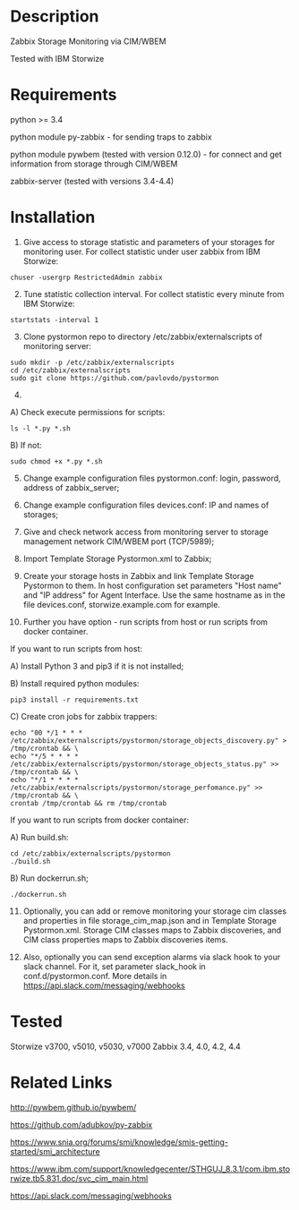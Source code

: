 Description
===========
Zabbix Storage Monitoring via CIM/WBEM

Tested with IBM Storwize


Requirements
============

python >= 3.4

python module py-zabbix - for sending traps to zabbix

python module pywbem (tested with version 0.12.0) - for connect and get information from storage through CIM/WBEM

zabbix-server (tested with versions 3.4-4.4)


Installation
============
1) Give access to storage statistic and parameters of your storages for monitoring user. 
For collect statistic under user zabbix from IBM Storwize:
```
chuser -usergrp RestrictedAdmin zabbix
```

2) Tune statistic collection interval. For collect statistic every minute from IBM Storwize:

```
startstats -interval 1
```

3) Clone pystormon repo to directory /etc/zabbix/externalscripts of monitoring server:
```
sudo mkdir -p /etc/zabbix/externalscripts
cd /etc/zabbix/externalscripts
sudo git clone https://github.com/pavlovdo/pystormon
```

4) 
A) Check execute permissions for scripts:
```
ls -l *.py *.sh
```
B) If not:
```
sudo chmod +x *.py *.sh
```

5) Change example configuration files pystormon.conf: login, password, address of zabbix_server;

6) Change example configuration files devices.conf: IP and names of storages;

7) Give and check network access from monitoring server to storage management network CIM/WBEM port (TCP/5989);

8) Import Template Storage Pystormon.xml to Zabbix;

9) Create your storage hosts in Zabbix and link Template Storage Pystormon to them.
In host configuration set parameters "Host name" and "IP address" for Agent Interface.
Use the same hostname as in the file devices.conf, storwize.example.com for example.

10) Further you have option - run scripts from host or run scripts from docker container.

If you want to run scripts from host:

A) Install Python 3 and pip3 if it is not installed;

B) Install required python modules:
```
pip3 install -r requirements.txt
```

C) Create cron jobs for zabbix trappers:
```
echo "00 */1 * * *  /etc/zabbix/externalscripts/pystormon/storage_objects_discovery.py" > /tmp/crontab && \
echo "*/5 * * * *   /etc/zabbix/externalscripts/pystormon/storage_objects_status.py" >> /tmp/crontab && \
echo "*/1 * * * *   /etc/zabbix/externalscripts/pystormon/storage_perfomance.py" >> /tmp/crontab && \
crontab /tmp/crontab && rm /tmp/crontab
```

If you want to run scripts from docker container:

A) Run build.sh:
```
cd /etc/zabbix/externalscripts/pystormon
./build.sh
```

B) Run dockerrun.sh;
```
./dockerrun.sh
```

11) Optionally, you can add or remove monitoring your storage cim classes and properties in file storage_cim_map.json
and in Template Storage Pystormon.xml. Storage CIM classes maps to Zabbix discoveries, and CIM class properties maps 
to Zabbix discoveries items.

12) Also, optionally you can send exception alarms via slack hook to your slack channel. For it, set parameter slack_hook
in conf.d/pystormon.conf. More details in https://api.slack.com/messaging/webhooks



Tested
======
Storwize v3700, v5010, v5030, v7000
Zabbix 3.4, 4.0, 4.2, 4.4

Related Links
=============
http://pywbem.github.io/pywbem/

https://github.com/adubkov/py-zabbix

https://www.snia.org/forums/smi/knowledge/smis-getting-started/smi_architecture

https://www.ibm.com/support/knowledgecenter/STHGUJ_8.3.1/com.ibm.storwize.tb5.831.doc/svc_cim_main.html

https://api.slack.com/messaging/webhooks
